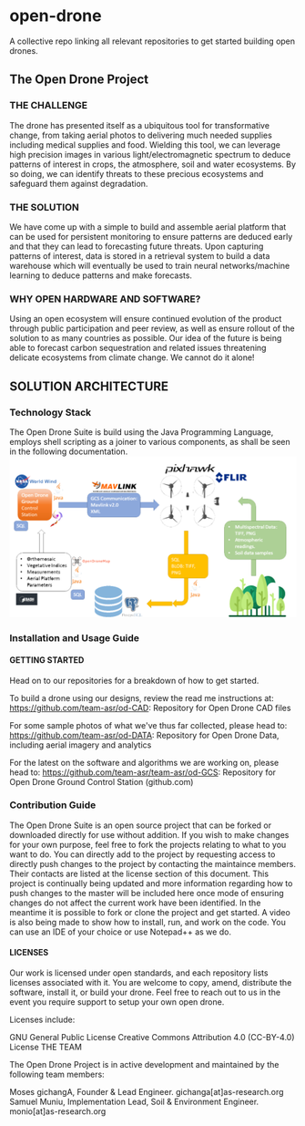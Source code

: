 # open-drone
A collective repo linking all relevant repositories to get started building open drones.

## The Open Drone Project
### THE CHALLENGE

The drone has presented itself as a ubiquitous tool for transformative change, from taking aerial photos to delivering much needed supplies including medical supplies and food. Wielding this tool, we can leverage high precision images in various light/electromagnetic spectrum to deduce patterns of interest in crops, the atmosphere, soil and water ecosystems. By so doing, we can identify threats to these precious ecosystems and safeguard them against degradation.

### THE SOLUTION

We have come up with a simple to build and assemble aerial platform that can be used for persistent monitoring to ensure patterns are deduced early and that they can lead to forecasting future threats. Upon capturing patterns of interest, data is stored in a retrieval system to build a data warehouse which will eventually be used to train neural networks/machine learning to deduce patterns and make forecasts.

### WHY OPEN HARDWARE AND SOFTWARE?

Using an open ecosystem will ensure continued evolution of the product through public participation and peer review, as well as ensure rollout of the solution to as many countries as possible. Our idea of the future is being able to forecast carbon sequestration and related issues threatening delicate ecosystems from climate change. We cannot do it alone!

## SOLUTION ARCHITECTURE

### Technology Stack
The Open Drone Suite is build using the Java Programming Language, employs shell scripting as a joiner to various components, as shall be seen in the following documentation.
![](architecture.png)

### Installation and Usage Guide

#### GETTING STARTED

Head on to our repositories for a breakdown of how to get started.

To build a drone using our designs, review the read me instructions at: https://github.com/team-asr/od-CAD: Repository for Open Drone CAD files

For some sample photos of what we've thus far collected, please head to: https://github.com/team-asr/od-DATA: Repository for Open Drone Data, including aerial imagery and analytics 

For the latest on the software and algorithms we are working on, please head to: https://github.com/team-asr/team-asr/od-GCS: Repository for Open Drone Ground Control Station (github.com)

### Contribution Guide
The Open Drone Suite is an open source project that can be forked or downloaded directly for use without addition. If you wish to make changes for your own purpose, feel free to fork the projects relating to what to you want to do.
You can directly add to the project by requesting access to directly push changes to the project by contacting the maintaince members. Their contacts are listed at the license section of this document.
This project is continually being updated and more information regarding how to push changes to the master will be included here once mode of ensuring changes do not affect the current work have been identified. In the meantime
it is possible to fork or clone the project and get started. A video is also being made to show how to install, run, and work on the code. You can use an IDE of your choice or use Notepad++ as we do.

#### LICENSES

Our work is licensed under open standards, and each repository lists licenses associated with it. You are welcome to copy, amend, distribute the software, install it, or build your drone. Feel free to reach out to us in the event you require support to setup your own open drone.

Licenses include:

GNU General Public License
Creative Commons Attribution 4.0 (CC-BY-4.0) License
THE TEAM

The Open Drone Project is in active development and maintained by the following team members:

Moses gichangA, Founder & Lead Engineer.
gichanga[at]as-research.org
Samuel Muniu, Implementation Lead, Soil & Environment Engineer.
monio[at]as-research.org
